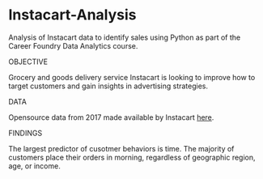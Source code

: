 # Instacart-Analysis
Analysis of Instacart data to identify sales  using Python as part of the Career Foundry Data Analytics course.

OBJECTIVE

Grocery and goods delivery service Instacart is looking to improve how to target customers and gain insights in advertising strategies.

DATA

Opensource data from 2017 made available by Instacart [here]([url](https://www.instacart.com/datasets/grocery-shopping-2017)).

FINDINGS

The largest predictor of cusotmer behaviors is time.  The majority of customers place their orders in morning, regardless of geographic region, age, or income.
